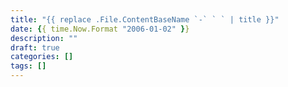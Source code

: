 ```yaml
---
title: "{{ replace .File.ContentBaseName `-` ` ` | title }}"
date: {{ time.Now.Format "2006-01-02" }}
description: ""
draft: true
categories: []
tags: []
---
```

